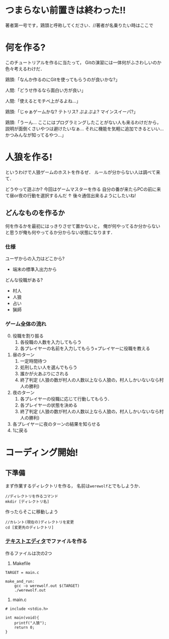 # つまらない前置きは終わった!!
著者第一号です，鶏頭と呼称してください．//著者が名乗りたい時はここで

# 何を作る?
このチュートリアルを作るに当たって，
Gitの演習には一体何がふさわしいのか色々考えるわけだ．

鶏頭:「なんか作るのにGitを使ってもらうのが良いかな?」

人間:「どうせ作るなら面白い方が良い」

人間:「使えるとモチベ上がるよね…」

鶏頭:「じゃぁゲームかな? テトリス? ぷよぷよ? マインスイーパ?」

鶏頭:「うーん… ここにはプログラミングしたことがない人も来るわけだから，
説明が面倒くさいやつは避けたいなぁ… それに機能を気軽に追加できるといい… かつみんなが知ってるやつ…」

# 人狼を作る!
というわけで人狼ゲームのホストを作るぜ．
ルールが分からない人は調べて来て．

どうやって遊ぶか?
今回はゲームマスターを作る
自分の番が来たらPCの前に来て昼or夜の行動を選択するんだ
↑
後々通信出来るようにしたいね!

## どんなものを作るか
何を作るかを最初にはっきりさせて置かないと，
俺が何やってるか分からないと思うが俺も何やってるか分からない状態になります．

### 仕様
ユーザからの入力はどこから?
- 端末の標準入出力から

どんな役職がある?
- 村人
- 人狼
- 占い
- 猟師

### ゲーム全体の流れ
0. 役職を割り振る
	1. 各役職の人数を入力してもらう
	1. 各プレイヤーの名前を入力してもらう+プレイヤーに役職を教える
1. 昼のターン
	1. 一定時間待つ
	1. 処刑したい人を選んでもらう
	1. 誰かが火あぶりにされる
	1. 終了判定 (人狼の数が村人の人数以上なら人狼の，村人しかいないなら村人の勝利)
1. 夜のターン
	1. 各プレイヤーの役職に応じて行動してもらう．
	1. 各プレイヤーの状態を決める
	1. 終了判定 (人狼の数が村人の人数以上なら人狼の，村人しかいないなら村人の勝利)
1. 各プレイヤーに夜のターンの結果を知らせる
1. 1に戻る

# コーディング開始!
## 下準備
まず作業するディレクトリを作る，
名前は`werewolf`とでもしようか．
```
//ディレクトリを作るコマンド
mkdir [ディレクトリ名]
```
作ったらそこに移動しよう
```
//カレント(現在の)ディレクトリを変更
cd [変更先のディレクトリ]
```
### [テキストエディタ](https://www.jetbrains.com/)でファイルを作る

作るファイルは次の2つ
1. Makefile
```
TARGET = main.c

make_and_run:
	gcc -o werewolf.out $(TARGET)
	./werewolf.out
```
1. main.c
```
# include <stdio.h>

int main(void){
	printf("人狼");
	return 0;
}
```





